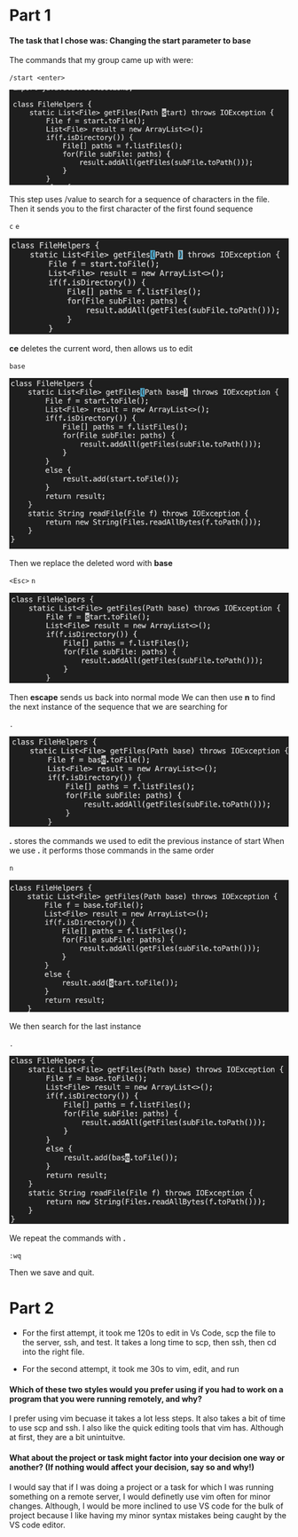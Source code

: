 # Part 1

#### The task that I chose was: Changing the **start** parameter to **base**

The commands that my group came up with were:

``/start <enter>``

![image1](start.png)

This step uses /value to search for a sequence of characters in the file.
Then it sends you to the first character of the first found sequence

``c``
``e``

![image2](ce.png)

**ce** deletes the current word, then allows us to edit

``base``

![image3](base.png)

Then we replace the deleted word with **base**

``<Esc>``
``n``

![image4](esc_n.png)

Then **escape** sends us back into normal mode
We can then use **n** to find the next instance of the sequence that we are searching for

``.``

![image5](dot.png)

**.** stores the commands we used to edit the previous instance of start
When we use **.** it performs those commands in the same order

``n``

![image6](n2.png)

We then search for the last instance

``.``

![image7](dot2.png)

We repeat the commands with **.**

``:wq``

Then we save and quit.



# Part 2

- For the first attempt, it took me 120s to edit in Vs Code, 
scp the file to the server, ssh, and test.  It takes a long time to scp, 
then ssh, then cd into the right file.

- For the second attempt, it took me 30s to vim, edit, and run


#### Which of these two styles would you prefer using if you had to work on a program that you were running remotely, and why?

I prefer using vim becuase it takes a lot less steps. It also takes a bit of time to use scp and ssh.
I also like the quick editing tools that vim has.  Although at first, they are a bit unintuitve.

#### What about the project or task might factor into your decision one way or another? (If nothing would affect your decision, say so and why!)

I would say that if I was doing a project or a task for which I was running something on a remote server,
I would definetly use vim often for minor changes. Although, I would be more inclined to use VS code for the bulk of project because I like having my minor syntax mistakes being caught by the VS code editor.





